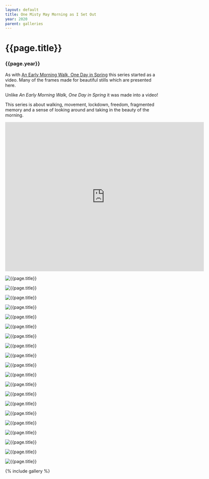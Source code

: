 ```yaml
---
layout: default
title: One Misty May Morning as I Set Out
year: 2020
parent: galleries
---
```


# {{page.title}}

### {{page.year}}

As with [An Early Morning Walk, One Day in Spring](../an-early-morning-walk-one-day-in-spring/) this series started as a video. Many of the frames made for beautiful stills which are presented here. 

Unlike *An Early Morning Walk, One Day in Spring* it was made into a video!

This series is about walking, movement, lockdown, freedom, fragmented memory and a sense of looking around and taking in the beauty of the morning.

<iframe title="vimeo-player" src="https://player.vimeo.com/video/449190135?h=6b89ebaf1e" width="640" height="480" frameborder="0" allowfullscreen>
</iframe>

![{{page.title}}](one-misty-may-morning-as-i-set-out-01.webp "{{page.title}}")

![{{page.title}}](one-misty-may-morning-as-i-set-out-02.webp "{{page.title}}")

![{{page.title}}](one-misty-may-morning-as-i-set-out-03.webp "{{page.title}}")

![{{page.title}}](one-misty-may-morning-as-i-set-out-05.webp "{{page.title}}")

![{{page.title}}](one-misty-may-morning-as-i-set-out-06.webp "{{page.title}}")

![{{page.title}}](one-misty-may-morning-as-i-set-out-07.webp "{{page.title}}")

![{{page.title}}](one-misty-may-morning-as-i-set-out-08.webp "{{page.title}}")

![{{page.title}}](one-misty-may-morning-as-i-set-out-09.webp "{{page.title}}")

![{{page.title}}](one-misty-may-morning-as-i-set-out-10.webp "{{page.title}}")

![{{page.title}}](one-misty-may-morning-as-i-set-out-11.webp "{{page.title}}")

![{{page.title}}](one-misty-may-morning-as-i-set-out-12.webp "{{page.title}}")

![{{page.title}}](one-misty-may-morning-as-i-set-out-13.webp "{{page.title}}")

![{{page.title}}](one-misty-may-morning-as-i-set-out-14.webp "{{page.title}}")

![{{page.title}}](one-misty-may-morning-as-i-set-out-15.webp "{{page.title}}")

![{{page.title}}](one-misty-may-morning-as-i-set-out-16.webp "{{page.title}}")

![{{page.title}}](one-misty-may-morning-as-i-set-out-17.webp "{{page.title}}")

![{{page.title}}](one-misty-may-morning-as-i-set-out-18.webp "{{page.title}}")

![{{page.title}}](one-misty-may-morning-as-i-set-out-19.webp "{{page.title}}")

![{{page.title}}](one-misty-may-morning-as-i-set-out-20.webp "{{page.title}}")

![{{page.title}}](one-misty-may-morning-as-i-set-out-21.webp "{{page.title}}")


{% include gallery %}